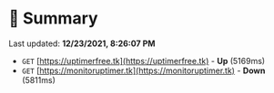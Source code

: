 # 📖 Summary
Last updated: **12/23/2021, 8:26:07 PM**

- `GET` [https://uptimerfree.tk](https://uptimerfree.tk) - **Up** (5169ms)
- `GET` [https://monitoruptimer.tk](https://monitoruptimer.tk) - **Down** (5811ms)

